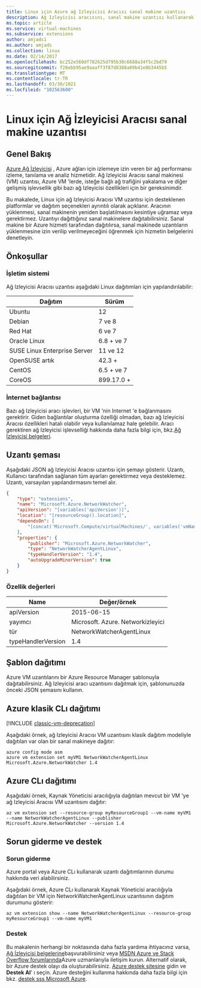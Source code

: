 ```yaml
---
title: Linux için Azure ağ Izleyicisi Aracısı sanal makine uzantısı
description: Ağ Izleyicisi aracısını, sanal makine uzantısı kullanarak Linux sanal makinesine dağıtın.
ms.topic: article
ms.service: virtual-machines
ms.subservice: extensions
author: amjads1
ms.author: amjads
ms.collection: linux
ms.date: 02/14/2017
ms.openlocfilehash: bc252e560df782625d795b30c6688a34f5c2bd79
ms.sourcegitcommit: f28ebb95ae9aaaff3f87d8388a09b41e0b3445b5
ms.translationtype: MT
ms.contentlocale: tr-TR
ms.lasthandoff: 03/30/2021
ms.locfileid: "102563600"
---
```

# <a name="network-watcher-agent-virtual-machine-extension-for-linux"></a>Linux için Ağ İzleyicisi Aracısı sanal makine uzantısı

## <a name="overview"></a>Genel Bakış

[Azure Ağ İzleyicisi](../../network-watcher/index.yml) , Azure ağları için izlemeye izin veren bir ağ performansı izleme, tanılama ve analiz hizmetidir. Ağ Izleyicisi Aracısı sanal makinesi (VM) uzantısı, Azure VM 'lerde, isteğe bağlı ağ trafiğini yakalama ve diğer gelişmiş işlevsellik gibi bazı ağ Izleyicisi özellikleri için bir gereksinimdir.

Bu makalede, Linux için ağ Izleyicisi Aracısı VM uzantısı için desteklenen platformlar ve dağıtım seçenekleri ayrıntılı olarak açıklanır. Aracının yüklenmesi, sanal makinenin yeniden başlatılmasını kesintiye uğramaz veya gerektirmez. Uzantıyı dağıttığınız sanal makinelere dağıtabilirsiniz. Sanal makine bir Azure hizmeti tarafından dağıtılırsa, sanal makinede uzantıların yüklenmesine izin verilip verilmeyeceğini öğrenmek için hizmetin belgelerini denetleyin.

## <a name="prerequisites"></a>Önkoşullar

### <a name="operating-system"></a>İşletim sistemi

Ağ Izleyicisi Aracısı uzantısı aşağıdaki Linux dağıtımları için yapılandırılabilir:

| Dağıtım | Sürüm |
|---|---|
| Ubuntu | 12 |
| Debian | 7 ve 8 |
| Red Hat | 6 ve 7 |
| Oracle Linux | 6.8 + ve 7 |
| SUSE Linux Enterprise Server | 11 ve 12 |
| OpenSUSE artık | 42.3 + |
| CentOS | 6.5 + ve 7 |
| CoreOS | 899.17.0 + |


### <a name="internet-connectivity"></a>İnternet bağlantısı

Bazı ağ Izleyicisi aracı işlevleri, bir VM 'nin Internet 'e bağlanmasını gerektirir. Giden bağlantılar oluşturma özelliği olmadan, bazı ağ Izleyicisi Aracısı özellikleri hatalı olabilir veya kullanılamaz hale gelebilir. Aracı gerektiren ağ Izleyicisi işlevselliği hakkında daha fazla bilgi için, bkz.[Ağ İzleyicisi belgeleri](../../network-watcher/index.yml).

## <a name="extension-schema"></a>Uzantı şeması

Aşağıdaki JSON ağ Izleyicisi Aracısı uzantısı için şemayı gösterir. Uzantı, Kullanıcı tarafından sağlanan tüm ayarları gerektirmez veya desteklemez. Uzantı, varsayılan yapılandırmasını temel alır.

```json
{
    "type": "extensions",
    "name": "Microsoft.Azure.NetworkWatcher",
    "apiVersion": "[variables('apiVersion')]",
    "location": "[resourceGroup().location]",
    "dependsOn": [
        "[concat('Microsoft.Compute/virtualMachines/', variables('vmName'))]"
    ],
    "properties": {
        "publisher": "Microsoft.Azure.NetworkWatcher",
        "type": "NetworkWatcherAgentLinux",
        "typeHandlerVersion": "1.4",
        "autoUpgradeMinorVersion": true
    }
}
```

### <a name="property-values"></a>Özellik değerleri

| Name | Değer/örnek |
| ---- | ---- |
| apiVersion | 2015-06-15 |
| yayımcı | Microsoft. Azure. Networkizleyici |
| tür | NetworkWatcherAgentLinux |
| typeHandlerVersion | 1.4 |

## <a name="template-deployment"></a>Şablon dağıtımı

Azure VM uzantılarını bir Azure Resource Manager şablonuyla dağıtabilirsiniz. Ağ Izleyicisi aracı uzantısını dağıtmak için, şablonunuzda önceki JSON şemasını kullanın.

## <a name="azure-classic-cli-deployment"></a>Azure klasik CLı dağıtımı

[!INCLUDE [classic-vm-deprecation](../../../includes/classic-vm-deprecation.md)]

Aşağıdaki örnek, ağ Izleyicisi Aracısı VM uzantısını klasik dağıtım modeliyle dağıtılan var olan bir sanal makineye dağıtır:

```console
azure config mode asm
azure vm extension set myVM1 NetworkWatcherAgentLinux Microsoft.Azure.NetworkWatcher 1.4
```

## <a name="azure-cli-deployment"></a>Azure CLı dağıtımı

Aşağıdaki örnek, Kaynak Yöneticisi aracılığıyla dağıtılan mevcut bir VM 'ye ağ Izleyicisi Aracısı VM uzantısını dağıtır:

```azurecli
az vm extension set --resource-group myResourceGroup1 --vm-name myVM1 --name NetworkWatcherAgentLinux --publisher Microsoft.Azure.NetworkWatcher --version 1.4
```

## <a name="troubleshooting-and-support"></a>Sorun giderme ve destek

### <a name="troubleshooting"></a>Sorun giderme

Azure portal veya Azure CLı kullanarak uzantı dağıtımlarının durumu hakkında veri alabilirsiniz.

Aşağıdaki örnek, Azure CLı kullanarak Kaynak Yöneticisi aracılığıyla dağıtılan bir VM için NetworkWatcherAgentLinux uzantısının dağıtım durumunu gösterir:

```azurecli
az vm extension show --name NetworkWatcherAgentLinux --resource-group myResourceGroup1 --vm-name myVM1
```

### <a name="support"></a>Destek

Bu makalenin herhangi bir noktasında daha fazla yardıma ihtiyacınız varsa, [Ağ İzleyicisi belgelerine](../../network-watcher/index.yml)başvurabilirsiniz veya [MSDN Azure ve Stack Overflow forumlarında](https://azure.microsoft.com/support/forums/)Azure uzmanlarıyla iletişim kurun. Alternatif olarak, bir Azure destek olayı da oluşturabilirsiniz. [Azure destek sitesine](https://azure.microsoft.com/support/options/) gidin ve **Destek Al**' ı seçin. Azure desteğini kullanma hakkında daha fazla bilgi için bkz. [destek sss Microsoft Azure](https://azure.microsoft.com/support/faq/).
